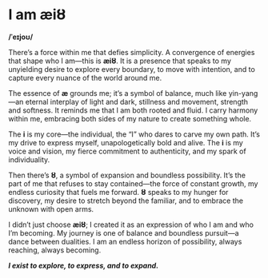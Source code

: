 # I am **æiȢ**

**/ˈeɪjoʊ/**

There’s a force within me that defies simplicity. A convergence of energies that shape who I am—this is **æiȢ**. It is a presence that speaks to my unyielding desire to explore every boundary, to move with intention, and to capture every nuance of the world around me.

The essence of **æ** grounds me; it’s a symbol of balance, much like yin-yang—an eternal interplay of light and dark, stillness and movement, strength and softness. It reminds me that I am both rooted and fluid. I carry harmony within me, embracing both sides of my nature to create something whole.

The **i** is my core—the individual, the “I” who dares to carve my own path. It’s my drive to express myself, unapologetically bold and alive. The **i** is my voice and vision, my fierce commitment to authenticity, and my spark of individuality.

Then there’s **Ȣ**, a symbol of expansion and boundless possibility. It’s the part of me that refuses to stay contained—the force of constant growth, my endless curiosity that fuels me forward. **Ȣ** speaks to my hunger for discovery, my desire to stretch beyond the familiar, and to embrace the unknown with open arms.

I didn’t just choose **æiȢ**; I created it as an expression of who I am and who I’m becoming. My journey is one of balance and boundless pursuit—a dance between dualities. I am an endless horizon of possibility, always reaching, always becoming.

_**I exist to explore, to express, and to expand.**_

